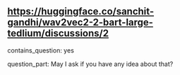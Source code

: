 ## https://huggingface.co/sanchit-gandhi/wav2vec2-2-bart-large-tedlium/discussions/2

contains_question: yes

question_part: May I ask if you have any idea about that?